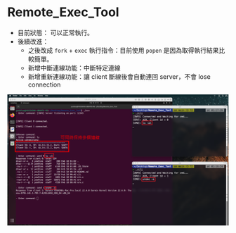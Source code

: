 # Remote_Exec_Tool


- 目前狀態：
	可以正常執行。
- 後續改進：
	- 之後改成 `fork` + `exec` 執行指令：目前使用 `popen` 是因為取得執行結果比較簡單。
	- 新增中斷連線功能：中斷特定連線
	- 新增重新連線功能：讓 client 斷線後會自動連回 server，不會 lose connection

<div align="center">
<img src="https://raw.githubusercontent.com/mfpss95134/Remote_Exec_Tool/refs/heads/main/demo.png">
<div align="left">
<br>
